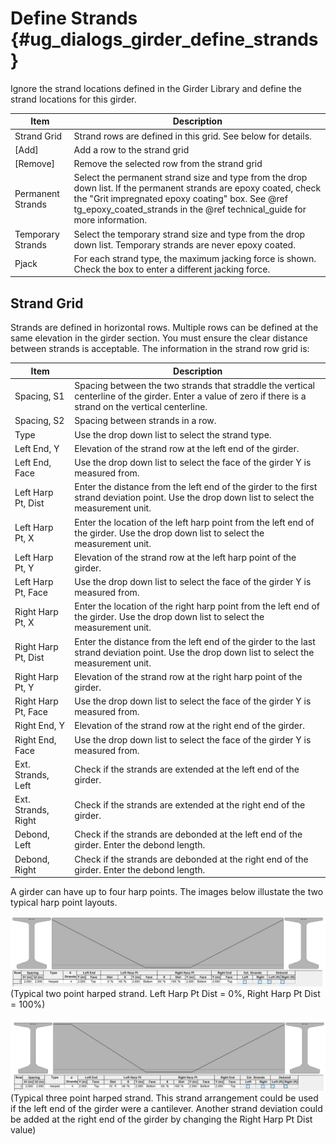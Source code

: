 Define Strands {#ug_dialogs_girder_define_strands}
==============================================
Ignore the strand locations defined in the Girder Library and define the strand locations for this girder.

Item | Description
-----|----------------
Strand Grid | Strand rows are defined in this grid. See below for details.
[Add] | Add a row to the strand grid
[Remove] | Remove the selected row from the strand grid
Permanent Strands | Select the permanent strand size and type from the drop down list. If the permanent strands are epoxy coated, check the "Grit impregnated epoxy coating" box. See @ref tg_epoxy_coated_strands in the @ref technical_guide for more information.
Temporary Strands | Select the temporary strand size and type from the drop down list. Temporary strands are never epoxy coated.
Pjack | For each strand type, the maximum jacking force is shown. Check the box to enter a different jacking force.

Strand Grid
------------
Strands are defined in horizontal rows. Multiple rows can be defined at the same elevation in the girder section. You must ensure the clear distance between strands is acceptable. The information in the strand row grid is:

Item | Description
-----|-----------
Spacing, S1 | Spacing between the two strands that straddle the vertical centerline of the girder. Enter a value of zero if there is a strand on the vertical centerline.
Spacing, S2 | Spacing between strands in a row.
Type | Use the drop down list to select the strand type.
Left End, Y | Elevation of the strand row at the left end of the girder.
Left End, Face | Use the drop down list to select the face of the girder Y is measured from.
Left Harp Pt, Dist | Enter the distance from the left end of the girder to the first strand deviation point. Use the drop down list to select the measurement unit.
Left Harp Pt, X | Enter the location of the left harp point from the left end of the girder. Use the drop down list to select the measurement unit.
Left Harp Pt, Y | Elevation of the strand row at the left harp point of the girder.
Left Harp Pt, Face | Use the drop down list to select the face of the girder Y is measured from.
Right Harp Pt, X | Enter the location of the right harp point from the left end of the girder. Use the drop down list to select the measurement unit.
Right Harp Pt, Dist | Enter the distance from the left end of the girder to the last strand deviation point. Use the drop down list to select the measurement unit.
Right Harp Pt, Y | Elevation of the strand row at the right harp point of the girder.
Right Harp Pt, Face | Use the drop down list to select the face of the girder Y is measured from.
Right End, Y | Elevation of the strand row at the right end of the girder.
Right End, Face | Use the drop down list to select the face of the girder Y is measured from.
Ext. Strands, Left | Check if the strands are extended at the left end of the girder.
Ext. Strands, Right | Check if the strands are extended at the right end of the girder.
Debond, Left | Check if the strands are debonded at the left end of the girder. Enter the debond length.
Debond, Right | Check if the strands are debonded at the right end of the girder. Enter the debond length.

A girder can have up to four harp points. The images below illustate the two typical harp point layouts.

![](TwoPointHarpedStrands.png)(Typical two point harped strand. Left Harp Pt Dist = 0%, Right Harp Pt Dist = 100%)
<br>
<br>
![](FourPointHarpedStrands.png)(Typical three point harped strand. This strand arrangement could be used if the left end of the girder were a cantilever. Another strand deviation could be added at the right end of the girder by changing the Right Harp Pt Dist value)
